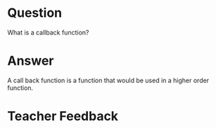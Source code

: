 # Question

What is a callback function?

# Answer

A call back function is a function that would be used in a higher order function.

# Teacher Feedback
